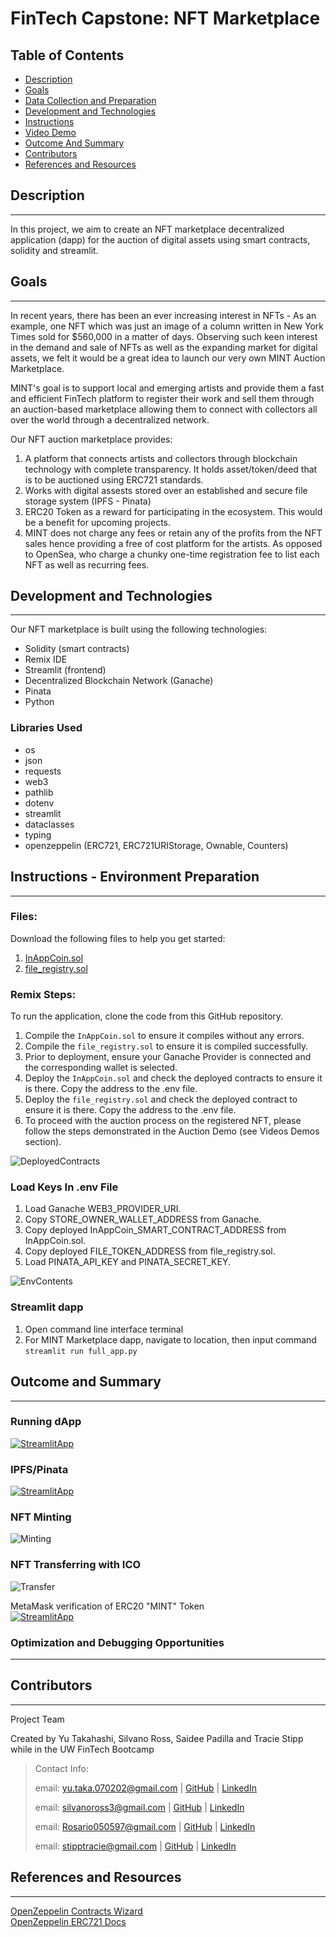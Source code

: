 # FinTech Capstone: NFT Marketplace

## Table of Contents
* [Description](#description)
* [Goals](#project-goals)
* [Data Collection and Preparation](#data-collection-and-preparation)
* [Development and Technologies](#development-and-technologies)
* [Instructions](#instructions)
* [Video Demo](#video-demo)
* [Outcome And Summary](#outcome-and-summary)
* [Contributors](#contributors)
* [References and Resources](#references-and-resources)

## Description
---
In this project, we aim to create an NFT marketplace decentralized application (dapp) for the auction of digital assets using smart contracts, solidity and streamlit.

## Goals
---

In recent years, there has been an ever increasing interest in NFTs - As an example, one NFT which was just an image of a column written in New York Times sold for $560,000 in a matter of days. Observing such keen interest in the demand and sale of NFTs as well as the expanding market for digital assets, we felt it would be a great idea to launch our very own MINT Auction Marketplace. 

MINT's goal is to support local and emerging artists and provide them a fast and efficient FinTech platform to register their work and sell them through an auction-based marketplace allowing them to connect with collectors all over the world through a decentralized network.

Our NFT auction marketplace provides:
1. A platform that connects artists and collectors through blockchain technology with complete transparency. It holds asset/token/deed that is to be auctioned using ERC721 standards.
2. Works with digital assests stored over an established and secure file storage system (IPFS - Pinata)
3. ERC20 Token as a reward for participating in the ecosystem. This would be a benefit for upcoming projects.
4. MINT does not charge any fees or retain any of the profits from the NFT sales hence providing a free of cost platform for the artists. As opposed to OpenSea, who charge a chunky one-time registration fee to list each NFT as well as recurring fees.

## Development and Technologies
---

Our NFT marketplace is built using the following technologies: 
* Solidity (smart contracts)
* Remix IDE
* Streamlit (frontend)
* Decentralized Blockchain Network (Ganache)
* Pinata
* Python

### Libraries Used
* os
* json
* requests
* web3
* pathlib
* dotenv
* streamlit
* dataclasses
* typing
* openzeppelin (ERC721, ERC721URIStorage, Ownable, Counters)

## Instructions - Environment Preparation
---
### Files:
Download the following files to help you get started:

1. [InAppCoin.sol](./contracts/InAppCoin.sol)
2. [file_registry.sol](./contracts/file_registry.sol)

### Remix Steps:

To run the application, clone the code from this GitHub repository.

1. Compile the `InAppCoin.sol` to ensure it compiles without any errors. 
2. Compile the `file_registry.sol` to ensure it is compiled successfully.
3. Prior to deployment, ensure your Ganache Provider is connected and the corresponding wallet is selected.
4. Deploy the `InAppCoin.sol` and check the deployed contracts to ensure it is there. Copy the address to the .env file.
5. Deploy the `file_registry.sol` and check the deployed contract to ensure it is there. Copy the address to the .env file.
6. To proceed with the auction process on the registered NFT, please follow the steps demonstrated in the Auction Demo (see Videos Demos section).

![DeployedContracts](screenshot/deployedcontracts.PNG)

### Load Keys In .env File

1. Load Ganache WEB3_PROVIDER_URI.
2. Copy STORE_OWNER_WALLET_ADDRESS from Ganache.
3. Copy deployed InAppCoin_SMART_CONTRACT_ADDRESS from InAppCoin.sol.
4. Copy deployed FILE_TOKEN_ADDRESS from file_registry.sol.
5. Load PINATA_API_KEY and PINATA_SECRET_KEY.

![EnvContents](screenshot/envcontents.PNG)

### Streamlit dapp


1. Open command line interface terminal
2. For MINT Marketplace dapp, navigate to location, then input command `streamlit run full_app.py`

## Outcome and Summary
---
### Running dApp
[![StreamlitApp](https://img.youtube.com/vi/oqq1MAU4CQg/0.jpg)](https://www.youtube.com/watch?v=oqq1MAU4CQg)
>
### IPFS/Pinata
[![StreamlitApp](https://img.youtube.com/vi/RsCRE-JZNAk/0.jpg)](https://www.youtube.com/watch?v=RsCRE-JZNAk)
>
### NFT Minting
![Minting](screenshot/nft_minting.PNG)
>
### NFT Transferring with ICO
![Transfer](screenshot/nft_transfer.PNG)

MetaMask verification of ERC20 "MINT" Token</br>
[![StreamlitApp](https://img.youtube.com/vi/ovsfEm_JYNc/0.jpg)](https://www.youtube.com/watch?v=ovsfEm_JYNc)
>

### Optimization and Debugging Opportunities


___


## Contributors
---
Project Team

Created by Yu Takahashi, Silvano Ross, Saidee Padilla and Tracie Stipp while in the UW FinTech Bootcamp
> Contact Info:
>
> email: yu.taka.070202@gmail.com |
> [GitHub](https://github.com/yutakadayo) |
> [LinkedIn](https://www.linkedin.com/in/yu-takahashi-068472235/)
>
> email: silvanoross3@gmail.com |
> [GitHub](https://github.com/silvanoross) |
> [LinkedIn](https://www.linkedin.com/in/silvano-ross-b6a15a93/)
>
> email: Rosario050597@gmail.com |
> [GitHub](https://github.com/saideepadilla) |
> [LinkedIn]()
> 
> email: stipptracie@gmail.com |
> [GitHub](https://github.com/stipptracie) |
> [LinkedIn](https://www.linkedin.com/in/tracie-stipp-0719691b/)


## References and Resources
---

[OpenZeppelin Contracts Wizard](https://docs.openzeppelin.com/contracts/4.x/wizard) </br>
[OpenZeppelin ERC721 Docs](https://docs.openzeppelin.com/contracts/3.x/api/token/erc721#IERC721-setApprovalForAll-address-bool-)</br>
